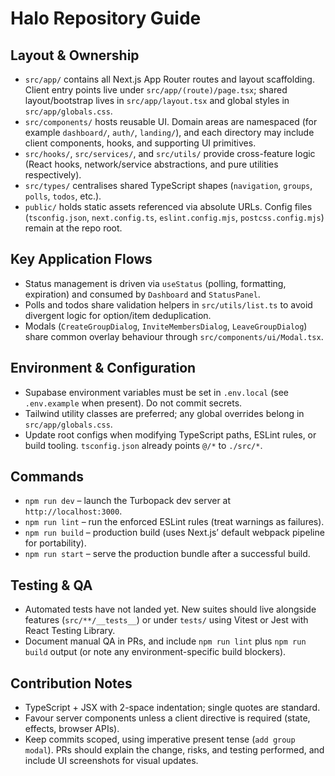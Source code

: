 # Halo Repository Guide

## Layout & Ownership
- `src/app/` contains all Next.js App Router routes and layout scaffolding. Client entry points live under `src/app/(route)/page.tsx`; shared layout/bootstrap lives in `src/app/layout.tsx` and global styles in `src/app/globals.css`.
- `src/components/` hosts reusable UI. Domain areas are namespaced (for example `dashboard/`, `auth/`, `landing/`), and each directory may include client components, hooks, and supporting UI primitives.
- `src/hooks/`, `src/services/`, and `src/utils/` provide cross-feature logic (React hooks, network/service abstractions, and pure utilities respectively).
- `src/types/` centralises shared TypeScript shapes (`navigation`, `groups`, `polls`, `todos`, etc.).
- `public/` holds static assets referenced via absolute URLs. Config files (`tsconfig.json`, `next.config.ts`, `eslint.config.mjs`, `postcss.config.mjs`) remain at the repo root.

## Key Application Flows
- Status management is driven via `useStatus` (polling, formatting, expiration) and consumed by `Dashboard` and `StatusPanel`.
- Polls and todos share validation helpers in `src/utils/list.ts` to avoid divergent logic for option/item deduplication.
- Modals (`CreateGroupDialog`, `InviteMembersDialog`, `LeaveGroupDialog`) share common overlay behaviour through `src/components/ui/Modal.tsx`.

## Environment & Configuration
- Supabase environment variables must be set in `.env.local` (see `.env.example` when present). Do not commit secrets.
- Tailwind utility classes are preferred; any global overrides belong in `src/app/globals.css`.
- Update root configs when modifying TypeScript paths, ESLint rules, or build tooling. `tsconfig.json` already points `@/*` to `./src/*`.

## Commands
- `npm run dev` – launch the Turbopack dev server at `http://localhost:3000`.
- `npm run lint` – run the enforced ESLint rules (treat warnings as failures).
- `npm run build` – production build (uses Next.js’ default webpack pipeline for portability).
- `npm run start` – serve the production bundle after a successful build.

## Testing & QA
- Automated tests have not landed yet. New suites should live alongside features (`src/**/__tests__`) or under `tests/` using Vitest or Jest with React Testing Library.
- Document manual QA in PRs, and include `npm run lint` plus `npm run build` output (or note any environment-specific build blockers).

## Contribution Notes
- TypeScript + JSX with 2-space indentation; single quotes are standard.
- Favour server components unless a client directive is required (state, effects, browser APIs).
- Keep commits scoped, using imperative present tense (`add group modal`). PRs should explain the change, risks, and testing performed, and include UI screenshots for visual updates.
